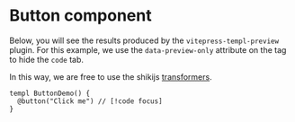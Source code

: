 # Button component

Below, you will see the results produced by the `vitepress-templ-preview` plugin. For this example, we use the `data-preview-only` attribute on the tag to hide the `code` tab.

In this way, we are free to use the shikijs [transformers](https://shiki.style/packages/transformers).

```templ
templ ButtonDemo() {
  @button("Click me") // [!code focus]
}
```

<templ-demo src="button-demo" data-preview-only="true" />

